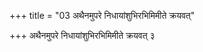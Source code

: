 +++
title = "03 अथैनमुपरे निधायांशुभिरभिमिमीते क्रयवत्"

+++
अथैनमुपरे निधायांशुभिरभिमिमीते क्रयवत् ३
